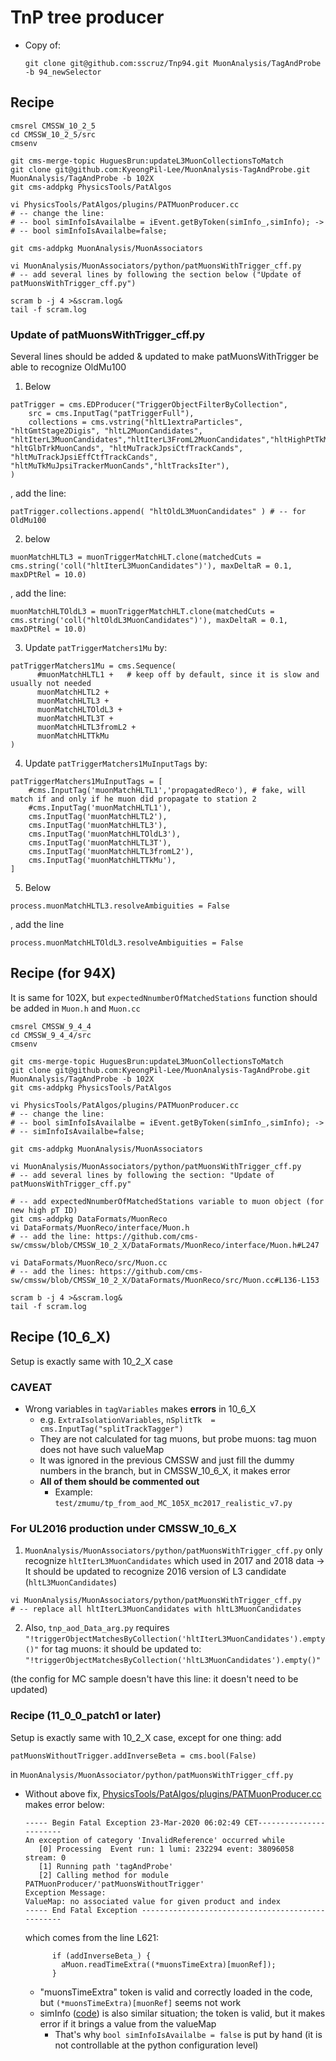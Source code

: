 # TnP tree producer

* Copy of:

  ```
  git clone git@github.com:sscruz/Tnp94.git MuonAnalysis/TagAndProbe -b 94_newSelector
  ```



## Recipe

```
cmsrel CMSSW_10_2_5
cd CMSSW_10_2_5/src
cmsenv

git cms-merge-topic HuguesBrun:updateL3MuonCollectionsToMatch
git clone git@github.com:KyeongPil-Lee/MuonAnalysis-TagAndProbe.git MuonAnalysis/TagAndProbe -b 102X
git cms-addpkg PhysicsTools/PatAlgos

vi PhysicsTools/PatAlgos/plugins/PATMuonProducer.cc
# -- change the line:
# -- bool simInfoIsAvailalbe = iEvent.getByToken(simInfo_,simInfo); ->
# -- bool simInfoIsAvailalbe=false;

git cms-addpkg MuonAnalysis/MuonAssociators

vi MuonAnalysis/MuonAssociators/python/patMuonsWithTrigger_cff.py
# -- add several lines by following the section below ("Update of patMuonsWithTrigger_cff.py")

scram b -j 4 >&scram.log&
tail -f scram.log
```





### Update of patMuonsWithTrigger_cff.py

Several lines should be added & updated to make patMuonsWithTrigger be able to recognize OldMu100

1) Below

```
patTrigger = cms.EDProducer("TriggerObjectFilterByCollection",
    src = cms.InputTag("patTriggerFull"),
    collections = cms.vstring("hltL1extraParticles", "hltGmtStage2Digis", "hltL2MuonCandidates", "hltIterL3MuonCandidates","hltIterL3FromL2MuonCandidates","hltHighPtTkMuonCands", "hltGlbTrkMuonCands", "hltMuTrackJpsiCtfTrackCands", "hltMuTrackJpsiEffCtfTrackCands", "hltMuTkMuJpsiTrackerMuonCands","hltTracksIter"),
)
```

, add the line:

```
patTrigger.collections.append( "hltOldL3MuonCandidates" ) # -- for OldMu100
```



2) below

```
muonMatchHLTL3 = muonTriggerMatchHLT.clone(matchedCuts = cms.string('coll("hltIterL3MuonCandidates")'), maxDeltaR = 0.1, maxDPtRel = 10.0)
```

, add the line:

```
muonMatchHLTOldL3 = muonTriggerMatchHLT.clone(matchedCuts = cms.string('coll("hltOldL3MuonCandidates")'), maxDeltaR = 0.1, maxDPtRel = 10.0)
```



3) Update ```patTriggerMatchers1Mu``` by:

```
patTriggerMatchers1Mu = cms.Sequence(
      #muonMatchHLTL1 +   # keep off by default, since it is slow and usually not needed
      muonMatchHLTL2 +
      muonMatchHLTL3 +
      muonMatchHLTOldL3 +
      muonMatchHLTL3T +
      muonMatchHLTL3fromL2 +
      muonMatchHLTTkMu
)
```



4) Update ```patTriggerMatchers1MuInputTags``` by:

```
patTriggerMatchers1MuInputTags = [
    #cms.InputTag('muonMatchHLTL1','propagatedReco'), # fake, will match if and only if he muon did propagate to station 2
    #cms.InputTag('muonMatchHLTL1'),
    cms.InputTag('muonMatchHLTL2'),
    cms.InputTag('muonMatchHLTL3'),
    cms.InputTag('muonMatchHLTOldL3'),
    cms.InputTag('muonMatchHLTL3T'),
    cms.InputTag('muonMatchHLTL3fromL2'),
    cms.InputTag('muonMatchHLTTkMu'),
]
```



5) Below

```
process.muonMatchHLTL3.resolveAmbiguities = False
```

, add the line

```
process.muonMatchHLTOldL3.resolveAmbiguities = False
```



## Recipe (for 94X)

It is same for 102X, but ```expectedNnumberOfMatchedStations``` function should be added in ```Muon.h``` and ```Muon.cc```

```
cmsrel CMSSW_9_4_4
cd CMSSW_9_4_4/src
cmsenv

git cms-merge-topic HuguesBrun:updateL3MuonCollectionsToMatch
git clone git@github.com:KyeongPil-Lee/MuonAnalysis-TagAndProbe.git MuonAnalysis/TagAndProbe -b 102X
git cms-addpkg PhysicsTools/PatAlgos

vi PhysicsTools/PatAlgos/plugins/PATMuonProducer.cc
# -- change the line:
# -- bool simInfoIsAvailalbe = iEvent.getByToken(simInfo_,simInfo); ->
# -- simInfoIsAvailalbe=false;

git cms-addpkg MuonAnalysis/MuonAssociators

vi MuonAnalysis/MuonAssociators/python/patMuonsWithTrigger_cff.py
# -- add several lines by following the section: "Update of patMuonsWithTrigger_cff.py"

# -- add expectedNnumberOfMatchedStations variable to muon object (for new high pT ID)
git cms-addpkg DataFormats/MuonReco
vi DataFormats/MuonReco/interface/Muon.h
# -- add the line: https://github.com/cms-sw/cmssw/blob/CMSSW_10_2_X/DataFormats/MuonReco/interface/Muon.h#L247

vi DataFormats/MuonReco/src/Muon.cc
# -- add the lines: https://github.com/cms-sw/cmssw/blob/CMSSW_10_2_X/DataFormats/MuonReco/src/Muon.cc#L136-L153

scram b -j 4 >&scram.log&
tail -f scram.log
```



## Recipe (10_6_X)

Setup is exactly same with 10_2_X case

### CAVEAT

* Wrong variables in ```tagVariables``` makes **errors** in 10_6_X
  * e.g. ```ExtraIsolationVariables```, ```nSplitTk  = cms.InputTag("splitTrackTagger")```
  * They are not calculated for tag muons, but probe muons: tag muon does not have such valueMap
  * It was ignored in the previous CMSSW and just fill the dummy numbers in the branch, but in CMSSW_10_6_X, it makes error
  * **All of them should be commented out**
    * Example: ```test/zmumu/tp_from_aod_MC_105X_mc2017_realistic_v7.py```



### For UL2016 production under CMSSW_10_6_X

1. ```MuonAnalysis/MuonAssociators/python/patMuonsWithTrigger_cff.py``` only recognize ```hltIterL3MuonCandidates``` which used in 2017 and 2018 data
   -> It should be updated to recognize 2016 version of L3 candidate (```hltL3MuonCandidates```)

```
vi MuonAnalysis/MuonAssociators/python/patMuonsWithTrigger_cff.py
# -- replace all hltIterL3MuonCandidates with hltL3MuonCandidates
```



2. Also, ```tnp_aod_Data_arg.py``` requires ```"!triggerObjectMatchesByCollection('hltIterL3MuonCandidates').empty()"``` for tag muons: it should be updated to:
   ```"!triggerObjectMatchesByCollection('hltL3MuonCandidates').empty()"```

(the config for MC sample doesn't have this line: it doesn't need to be updated)



### Recipe (11_0_0_patch1 or later)

Setup is exactly same with 10_2_X case, except for one thing: add

```
patMuonsWithoutTrigger.addInverseBeta = cms.bool(False)
```

in ```MuonAnalysis/MuonAssociator/python/patMuonsWithTrigger_cff.py```

* Without above fix, [PhysicsTools/PatAlgos/plugins/PATMuonProducer.cc](PhysicsTools/PatAlgos/plugins/PATMuonProducer.cc) makes error below:

  ```
  ----- Begin Fatal Exception 23-Mar-2020 06:02:49 CET-----------------------
  An exception of category 'InvalidReference' occurred while
     [0] Processing  Event run: 1 lumi: 232294 event: 38096058 stream: 0
     [1] Running path 'tagAndProbe'
     [2] Calling method for module PATMuonProducer/'patMuonsWithoutTrigger'
  Exception Message:
  ValueMap: no associated value for given product and index
  ----- End Fatal Exception -------------------------------------------------
  ```

  which comes from the line L621:

  ```
        if (addInverseBeta_) {
          aMuon.readTimeExtra((*muonsTimeExtra)[muonRef]);
        }
  ```

  * "muonsTimeExtra" token is valid and correctly loaded in the code, but ```(*muonsTimeExtra)[muonRef]``` seems not work
  * simInfo ([code](https://github.com/cms-sw/cmssw/blob/CMSSW_11_0_X/PhysicsTools/PatAlgos/plugins/PATMuonProducer.cc#L625-L641)) is also similar situation; the token is valid, but it makes error if it brings a value from the valueMap
    * That's why ```bool simInfoIsAvailalbe = false``` is put by hand (it is not controllable at the python configuration level)

